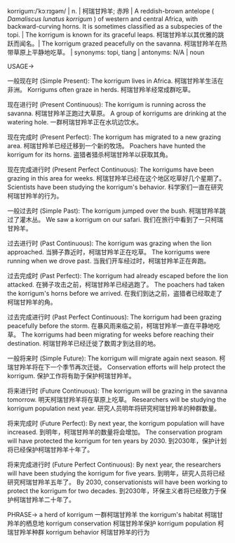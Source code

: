 korrigum:/ˈkɔːrɪɡəm/ | n. | 柯瑞甘羚羊; 赤羚 | A reddish-brown antelope ( *Damaliscus lunatus korrigum* ) of western and central Africa, with backward-curving horns.  It is sometimes classified as a subspecies of the topi. |  The korrigum is known for its graceful leaps.  柯瑞甘羚羊以其优雅的跳跃而闻名。| The korrigum grazed peacefully on the savanna. 柯瑞甘羚羊在热带草原上平静地吃草。 | synonyms: topi, tiang | antonyms: N/A | noun

USAGE->

一般现在时 (Simple Present):
The korrigum lives in Africa. 柯瑞甘羚羊生活在非洲。
Korrigums often graze in herds. 柯瑞甘羚羊经常成群吃草。

现在进行时 (Present Continuous):
The korrigum is running across the savanna. 柯瑞甘羚羊正跑过大草原。
A group of korrigums are drinking at the watering hole. 一群柯瑞甘羚羊正在水坑边饮水。

现在完成时 (Present Perfect):
The korrigum has migrated to a new grazing area. 柯瑞甘羚羊已经迁移到一个新的牧场。
Poachers have hunted the korrigum for its horns. 盗猎者猎杀柯瑞甘羚羊以获取其角。

现在完成进行时 (Present Perfect Continuous):
The korrigums have been grazing in this area for weeks. 柯瑞甘羚羊已经在这个地区吃草好几个星期了。
Scientists have been studying the korrigum's behavior. 科学家们一直在研究柯瑞甘羚羊的行为。

一般过去时 (Simple Past):
The korrigum jumped over the bush. 柯瑞甘羚羊跳过了灌木丛。
We saw a korrigum on our safari. 我们在旅行中看到了一只柯瑞甘羚羊。

过去进行时 (Past Continuous):
The korrigum was grazing when the lion approached. 当狮子靠近时，柯瑞甘羚羊正在吃草。
The korrigums were running when we drove past. 当我们开车经过时，柯瑞甘羚羊正在奔跑。

过去完成时 (Past Perfect):
The korrigum had already escaped before the lion attacked. 在狮子攻击之前，柯瑞甘羚羊已经逃跑了。
The poachers had taken the korrigum's horns before we arrived. 在我们到达之前，盗猎者已经取走了柯瑞甘羚羊的角。

过去完成进行时 (Past Perfect Continuous):
The korrigum had been grazing peacefully before the storm. 在暴风雨来临之前，柯瑞甘羚羊一直在平静地吃草。
The korrigums had been migrating for weeks before reaching their destination.  柯瑞甘羚羊已经迁徙了数周才到达目的地。

一般将来时 (Simple Future):
The korrigum will migrate again next season. 柯瑞甘羚羊将在下一个季节再次迁徙。
Conservation efforts will help protect the korrigum. 保护工作将有助于保护柯瑞甘羚羊。

将来进行时 (Future Continuous):
The korrigum will be grazing in the savanna tomorrow. 明天柯瑞甘羚羊将在草原上吃草。
Researchers will be studying the korrigum population next year. 研究人员明年将研究柯瑞甘羚羊的种群数量。

将来完成时 (Future Perfect):
By next year, the korrigum population will have increased. 到明年，柯瑞甘羚羊的数量将会增加。
The conservation program will have protected the korrigum for ten years by 2030. 到2030年，保护计划将已经保护柯瑞甘羚羊十年了。

将来完成进行时 (Future Perfect Continuous):
By next year, the researchers will have been studying the korrigum for five years. 到明年，研究人员将已经研究柯瑞甘羚羊五年了。
By 2030, conservationists will have been working to protect the korrigum for two decades. 到2030年，环保主义者将已经致力于保护柯瑞甘羚羊二十年了。


PHRASE->
a herd of korrigum 一群柯瑞甘羚羊
the korrigum's habitat 柯瑞甘羚羊的栖息地
korrigum conservation 柯瑞甘羚羊保护
korrigum population 柯瑞甘羚羊种群
korrigum behavior 柯瑞甘羚羊的行为
